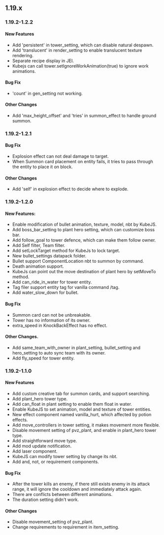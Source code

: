 ## 1.19.x
### 1.19.2-1.2.2
#### New Features
* Add 'persistent' in tower_setting, which can disable natural despawn.
* Add 'translucent' in render_setting to enable translucent texture rendering.
* Separate recipe display in JEI.
* Kubejs can call tower.setIgnoreWorkAnimation(true) to ignore work animations.
#### Bug Fix
* 'count' in gen_setting not working.
#### Other Changes
* Add 'max_height_offset' and 'tries' in summon_effect to handle ground summon.
### 1.19.2-1.2.1
#### Bug Fix
* Explosion effect can not deal damage to target.
* When Summon card placement on entity fails, it tries to pass through the entity to place it on block.
#### Other Changes
* Add 'self' in explosion effect to decide where to explode.
### 1.19.2-1.2.0
#### New Features:
* Enable modification of bullet animation, texture, model, nbt by KubeJS.
* Add boss_bar_setting to plant hero setting, which can customize boss bar. 
* Add follow_goal to tower defence, which can make them follow owner. 
* Add Self filter, Team filter. 
* Add setLockTarget method for KubeJs to lock target. 
* New bullet_settings datapack folder. 
* Bullet support ComponentLocation nbt to summon by command. 
* Death animation support. 
* KubeJs can point out the move destination of plant hero by setMoveTo method. 
* Add can_ride_in_water for tower entity. 
* Tag filer support entity tag for vanilla command /tag. 
* Add water_slow_down for bullet.
#### Bug Fix
* Summon card can not be unbreakable. 
* Tower has no information of its owner. 
* extra_speed in KnockBackEffect has no effect. 
#### Other Changes. 
* Add same_team_with_owner in plant_setting, bullet_setting and hero_setting to auto sync team with its owner. 
* Add fly_speed for tower entity.
### 1.19.2-1.1.0
#### New Features
* Add custom creative tab for summon cards, and support searching.
* Add plant_hero tower type.
* Add can_float in plant setting to enable them float in water.
* Enable KubeJS to set animation, model and texture of tower entities.
* New effect component named vanilla_hurt, which affected by potion effects.
* Add move_controllers in tower setting, it makes movement more flexible.
* Disable movement setting of pvz_plant, and enable in plant_hero tower type.
* Add straightforward move type.
* Add mod update notification.
* Add laser component.
* KubeJS can modify tower setting by change its nbt.
* Add and, not, or requirement components.
#### Bug Fix
* After the tower kills an enemy, if there still exists enemy in its attack range, it will ignore the cooldown and immediately attack again.
* There are conflicts between different animations.
* The duration setting didn't work.
#### Other Changes
* Disable movement_setting of pvz_plant.
* Change requirements to requirement in item_setting.